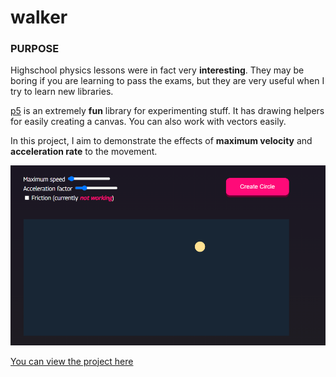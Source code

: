 # walker

### PURPOSE
Highschool physics lessons were in fact very **interesting**. They may be boring if you are learning to pass the exams, but they are very useful when I try to learn new libraries.

[p5](https://p5js.org/) is an extremely **fun** library for experimenting stuff. It has drawing helpers for easily creating a canvas. You can also work with vectors easily.

In this project, I aim to demonstrate the effects of **maximum velocity** and **acceleration rate** to the movement.

![Image of website](https://github.com/AlperGurel/walker/blob/master/ss.png)

[You can view the project here](http://walker.alpergurel.com/)
